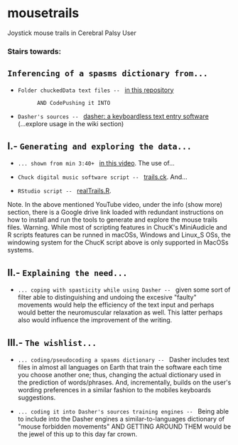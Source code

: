 # mousetrails
Joystick mouse trails in Cerebral Palsy User

### Stairs towards:

## `Inferencing of a spasms dictionary from...`

   * `Folder chuckedData text files -- ` 
[in this repository](https://github.com/iconodo/mousetrails/blob/master/chuckedData)
    
               AND CodePushing it INTO 
                  
   * `Dasher's sources -- ` 
[dasher: a keyboardless text entry software](https://github.com/dasher-project/dasher/releases) (...explore usage in the wiki section)

    
     
## I.- `Generating and exploring the data...`


   * `... shown from min 3:40+ ` 
[in this video](https://www.youtube.com/watch?v=A7NFJpr7pNQ). The use of...

   * `Chuck digital music software script -- ` 
[trails.ck](https://github.com/iconodo/mousetrails/blob/master/trails.ck).  And...

   * `RStudio script -- ` 
[realTrails.R](https://github.com/iconodo/mousetrails/blob/master/realTrails.R). 

Note. In the above mentioned YouTube video, under the info (show more) section, there is a Google drive link loaded with redundant instructions on how to install and run the tools to generate and explore the mouse trails files. 
Warning. While most of scripting features in ChucK's MiniAudicle and R scripts features can be runned in macOSs, Windows and Linux_S OSs, the windowing system for the ChucK script above is only supported in MacOSs systems.


## II.- `Explaining the need...`


   * `... coping with spasticity while using Dasher -- ` given some sort of filter able to distinguishing and undoing the excesive "faulty" movements would help the efficiency of the text input and perhaps would better the neuromuscular relaxation as well. This latter perhaps also would influence the improvement of the writing.
   

## III.- `The wishlist...`


   * `... coding/pseudocoding a spasms dictionary -- ` Dasher includes text files in almost all languages on Earth that train the software each time you choose another one; thus, changing the actual dictionary used in the prediction of words/phrases. And, incrementally, builds on the user's wording preferences in a similar fashion to the mobiles keyboards suggestions.
      
   * `... coding it into Dasher's sources training engines -- ` Being able to include into the Dasher engines a similar-to-languages dictionary of "mouse forbidden movements" AND GETTING AROUND THEM would be the jewel of this up to this day far crown. 
